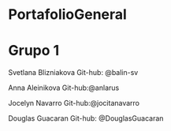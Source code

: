 # PortafolioGeneral
 
# Grupo 1

Svetlana Blizniakova
Git-hub: @balin-sv

Anna Aleinikova
Git-hub:@anlarus

Jocelyn Navarro
Git-hub:@jocitanavarro 

Douglas Guacaran
Git-hub: @DouglasGuacaran

